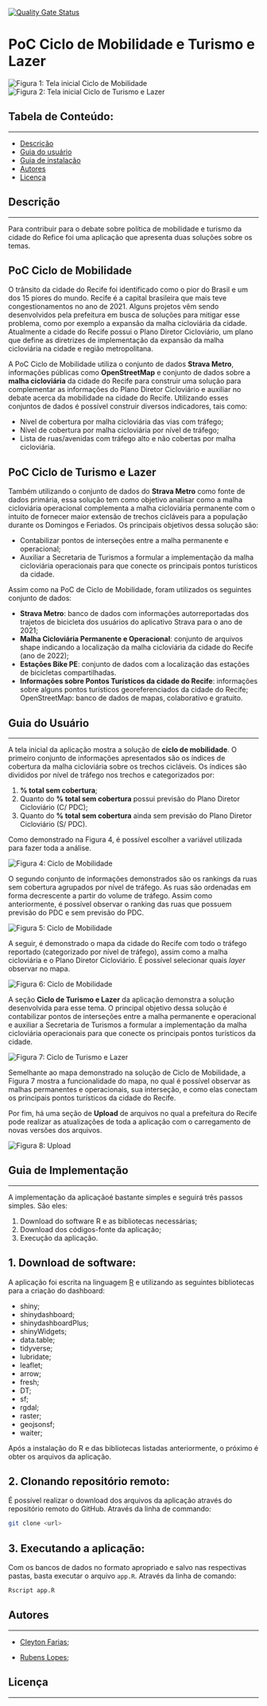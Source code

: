 [![Quality Gate Status](https://sonarcloud.io/api/project_badges/measure?project=EL-BID_mobilidadeTurismo&metric=alert_status)](https://sonarcloud.io/summary/new_code?id=EL-BID_mobilidadeTurismo)

# PoC Ciclo de Mobilidade e Turismo e Lazer

![Figura 1: Tela inicial Ciclo de Mobilidade](www/screen0.png)
![Figura 2: Tela inicial Ciclo de Turismo e Lazer](www/screen00.png)

## Tabela de Conteúdo:
---

- [Descrição](#descricao)
- [Guia do usuário](#guia-do-usuario)
- [Guia de instalação](#guia-de-instalacao)
- [Autores](#autores)
- [Licença](#licenca)

## Descrição <a name="descricao"></a>
---

Para contribuir para o debate sobre política de mobilidade e turismo da cidade do Refice foi uma aplicação que apresenta duas soluções sobre os temas. 

## PoC Ciclo de Mobilidade

O trânsito da cidade do Recife foi identificado como o pior do Brasil e um dos 15 piores do mundo. Recife é a capital brasileira que mais teve congestionamentos no ano de 2021.  Alguns projetos vêm sendo desenvolvidos pela prefeitura em busca de soluções para mitigar esse problema, como por exemplo a expansão da malha cicloviária da cidade. Atualmente a cidade do Recife possui o Plano Diretor Cicloviário, um plano que define as diretrizes de implementação da expansão da malha cicloviária na cidade e região metropolitana. 

A PoC Ciclo de Mobilidade utiliza o conjunto de dados **Strava Metro**, informações públicas como **OpenStreetMap** e conjunto de dados sobre a **malha cicloviária** da cidade do Recife para construir uma solução para complementar as informações do Plano Diretor Cicloviário e auxiliar no debate acerca da mobilidade na cidade do Recife. Utilizando esses conjuntos de dados é possível construir diversos indicadores, tais como:

- Nível de cobertura por malha cicloviária das vias com tráfego;
- Nível de cobertura por malha cicloviária por nível de tráfego;
- Lista de  ruas/avenidas com tráfego alto e não cobertas por malha cicloviária.


## PoC Ciclo de Turismo e Lazer

Também utilizando o conjunto de dados do **Strava Metro** como fonte de dados primária, essa solução tem como objetivo analisar como a malha cicloviária operacional complementa a malha cicloviária permanente com o intuito de fornecer maior extensão de trechos cicláveis para a população durante os Domingos e Feriados. 
Os principais objetivos dessa solução são:

- Contabilizar pontos de interseções entre a malha permanente e operacional;
- Auxiliar a Secretaria de Turismos a formular a implementação da malha cicloviária operacionais para que conecte os principais pontos turísticos da cidade.

Assim como na PoC de Ciclo de Mobilidade, foram utilizados os seguintes conjunto de dados:

- **Strava Metro**: banco de dados com informações autorreportadas dos trajetos de bicicleta dos usuários do aplicativo Strava para o ano de 2021;
- **Malha Cicloviária Permanente e Operacional**: conjunto de arquivos shape indicando a localização da malha cicloviária da cidade do Recife (ano de 2022);
- **Estações Bike PE**: conjunto de dados com a localização das estações de bicicletas compartilhadas.
- **Informações sobre Pontos Turísticos da cidade do Recife**: informações sobre alguns pontos turísticos georeferenciados da cidade do Recife;
OpenStreetMap: banco de dados de mapas, colaborativo e gratuito.


## Guia do Usuário <a name="guia-do-usuario"> </a>
---

A tela inicial da aplicação mostra a solução de **ciclo de mobilidade**. O primeiro conjunto de informações apresentados são os índices de cobertura da malha cicloviária sobre os trechos cicláveis.
Os índices são divididos por nível de tráfego nos trechos e categorizados por:

1. **% total sem cobertura**;
2. Quanto do **% total sem cobertura** possui previsão do Plano Diretor Cicloviário (C/ PDC);
3. Quanto do **% total sem cobertura** ainda sem previsão do Plano Diretor Cicloviário (S/ PDC).

Como demonstrado na Figura 4, é possível escolher a variável utilizada para fazer toda a análise. 

![Figura 4: Ciclo de Mobilidade](www/screen1.png)

O segundo conjunto de informações demonstrados são os rankings da ruas sem cobertura agrupados por nível de tráfego. As ruas são ordenadas em forma decrescente a partir do volume de tráfego. Assim como anteriormente, é possível observar o ranking das ruas que possuem previsão do PDC e sem previsão do PDC.

![Figura 5: Ciclo de Mobilidade](www/screen2.png)

A seguir, é demonstrado o mapa da cidade do Recife com todo o tráfego reportado (categorizado por nível de tráfego), assim como a malha cicloviária e o Plano Diretor Cicloviário. É possível selecionar quais *layer* observar no mapa. 

![Figura 6: Ciclo de Mobilidade](www/screen3.png)

A seção **Ciclo de Turismo e Lazer** da aplicação demonstra a solução desenvolvida para esse tema. 
O principal objetivo dessa solução é contabilizar pontos de interseções entre a malha permanente e operacional e auxiliar a Secretaria de Turismos a formular a implementação da malha cicloviária operacionais para que conecte os principais pontos turísticos da cidade.

![Figura 7: Ciclo de Turismo e Lazer](www/screen01.png)

Semelhante ao mapa demonstrado na solução de Ciclo de Mobilidade, a Figura 7 mostra a funcionalidade do mapa, no qual é possível observar as malhas permanentes e operacionais, sua interseção, e como elas conectam os principais pontos turísticos da cidade do Recife. 

Por fim, há uma seção de **Upload** de arquivos no qual a prefeitura do Recife pode realizar as atualizações de toda a aplicação com o carregamento de novas versões dos arquivos.

![Figura 8: Upload](www/screen4.png)

## Guia de Implementação  <a name="guia-do-implementacao"> </a>
---
A implementação da aplicaçãoé bastante simples e seguirá três passos simples. São eles:

1. Download do software R e as bibliotecas necessárias;
2. Download dos códigos-fonte da aplicação;
3. Execução da aplicação.

## 1. Download de software:

A aplicação foi escrita na linguagem [R](https://www.r-project.org/) e utilizando as seguintes bibliotecas para a criação do dashboard:

- shiny;
- shinydashboard;
- shinydashboardPlus;
- shinyWidgets;
- data.table;
- tidyverse;
- lubridate;
- leaflet;	
- arrow;
- fresh;
- DT;
- sf;
- rgdal;
- raster;
- geojsonsf;
- waiter;

Após a instalação do R e das bibliotecas listadas anteriormente, o próximo é obter os arquivos da aplicação.

## 2. Clonando repositório remoto: 

É possível realizar o download dos arquivos da aplicação através do repositório remoto do GitHub. Através da linha de commando:

```sh
git clone <url>
```

## 3. Executando a aplicação:

Com os bancos de dados no formato apropriado e salvo nas respectivas pastas, basta executar o arquivo `app.R`. Através da linha de comando:

```sh
Rscript app.R
```


## Autores <a name="autores"></a>
---

- [Cleyton Farias](mailto:cleytonfarias@outlook.com "e-mail");

- [Rubens Lopes](mailto:lps.rubens@gmail.com "e-mail");


## Licença
---
